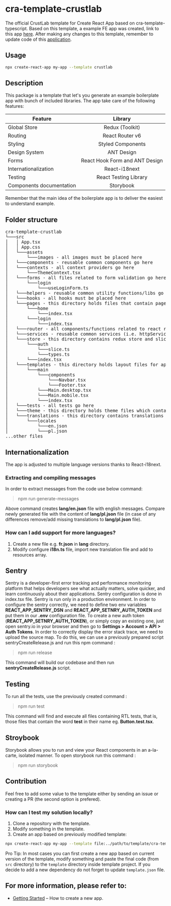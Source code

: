 # cra-template-crustlab

The official CrustLab template for Create React App based on cra-template-typescript.
Based on this template, a example FE app was created, link to this app [here](https://gitlab.com/crustlab/internal25/example-react-app/example-fe).
After making any changes to this template, remember to update code of this [application](https://gitlab.com/crustlab/internal25/example-react-app/example-fe).

## Usage

```bash
npx create-react-app my-app --template crustlab
```

## Description

This package is a template that let's you generate an example boilerplate app with bunch of included libraries. The app take care of the following features:

| Feature                  |            Library             |
| ------------------------ | :----------------------------: |
| Global Store             |        Redux (Toolkit)         |
| Routing                  |        React Router v6         |
| Styling                  |       Styled Components        |
| Design System            |           ANT Design           |
| Forms                    | React Hook Form and ANT Design |
| Internationalization     |         React-i18next          |
| Testing                  |     React Testing Library      |
| Components documentation |           Storybook            |

Remember that the main idea of the boilerplate app is to deliver the easiest to understand example.

## Folder structure

<pre>
cra-template-crustlab
└───src
│   │ App.tsx
│   │ App.css
│   └───assets
│       └───images - all images must be placed here
│   └───components - reusable common components go here
│   └───contexts - all context providers go here
│       └───ThemeContext.tsx
│   └───forms - all files related to form validation go here
│       └───login
│           └───useLoginForm.ts
│   └───helpers - reusable common utility functions/libs go here
│   └───hooks - all hooks must be placed here
│   └───pages - this directory holds files that contain pages components
│       └───home
│           └───index.tsx
│       └───login
│           └───index.tsx
│   └───router - all components/functions related to react router go here
│   └───services - reusable common services (i.e. httpService) go here
│   └───store - this directory contains redux store and slices definitions
│       └───auth
│           └───slice.ts
│           └───types.ts
│       └───index.tsx
│   └───templates - this directory holds layout files for app
│       └───main
│           └───components
│               └───Navbar.tsx
│               └───Footer.tsx
│           └───Main.desktop.tsx
│           └───Main.mobile.tsx
│           └───index.tsx
│   └───tests - all tests go here
│   └───theme - this directory holds theme files which contains colors which define overall look of the app
│   └───translations - this directory contains translations json files
│       └───locales
│           └───en.json
│           └───pl.json
...other files
</pre>

## Internationalization

The app is adjusted to multiple language versions thanks to React-i18next.

### Extracting and compiling messages

In order to extract messages from the code use below command:

> npm run generate-messages

Above command creates **lang/en.json** file with english messages. Compare newly generated file with the content of **lang/pl.json** file (in case of any differences remove/add missing translations to **lang/pl.json** file).

### How can I add support for more languages?

1. Create a new file e.g. **fr.json** in **lang** directory.
2. Modify configure **i18n.ts** file, import new translation file and add to resources array.

## Sentry

Sentry is a developer-first error tracking and performance monitoring platform that helps developers see what actually matters, solve quicker, and learn continuously about their applications.
Sentry configuration is done in index.tsx file. Sentry is run only in a production environment.
In order to configure the sentry correctly, we need to define two env variables **REACT_APP_SENTRY_DSN** and **REACT_APP_SETNRY_AUTH_TOKEN** and put them in our **.env** configuration file.
To create a new auth token (**REACT_APP_SETNRY_AUTH_TOKEN**), or simply copy an existing one, just open sentry.io in your browser and then go to **Settings > Account > API > Auth Tokens**.
In order to correctly display the error stack trace, we need to upload the source map. To do this, we can use a previously prepared script sentryCreateRelease.js and run this npm command :

> npm run release

This command will build our codebase and then run **sentryCreateRelease.js** script.

## Testing

To run all the tests, use the previously created command :

> npm run test

This command will find and execute all files containing RTL tests, that is, those files that contain the word **test** in their name eg. **Button.test.tsx**.

## Stroybook

Storybook allows you to run and view your React components in an a-la-carte, isolated manner.
To open storybook run this command :

> npm run storybook

## Contribution

Feel free to add some value to the template either by sending an issue or creating a PR (the second option is prefered).

### How can I test my solution locally?

1. Clone a repository with the template.
2. Modify something in the template.
3. Create an app based on previously modified template:

```bash
npx create-react-app my-app --template file:../path/to/template/cra-template-crustlab
```

Pro Tip:
In most cases you can first create a new app based on current version of the template, modify something and paste the final code (from `src` directory) to the `template` directory inside template project. If you decide to add a new dependency do not forget to update `template.json` file.

## For more information, please refer to:

- [Getting Started](https://create-react-app.dev/docs/getting-started) – How to create a new app.
